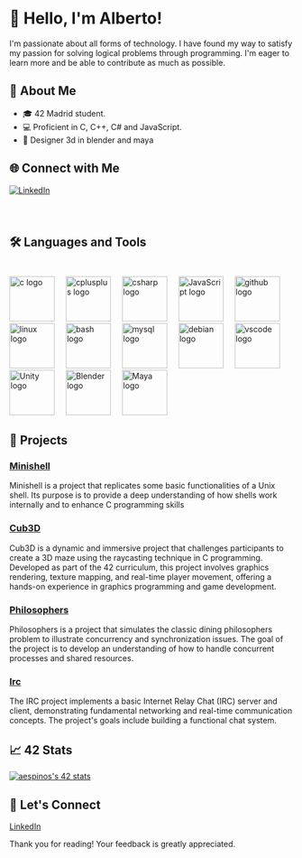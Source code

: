 # 👋 Hello, I'm Alberto!
I'm passionate about all forms of technology. I have found my way to satisfy my passion for solving logical problems through programming. I'm eager to learn more and be able to contribute as much as possible.

## 🚀 About Me

- 🎓 42 Madrid student.
- 💻 Proficient in C, C++, C# and JavaScript.
- 🎨 Designer 3d in blender and maya
  
## 🌐 Connect with Me

[![LinkedIn](https://img.shields.io/badge/LinkedIn-Connect-blue)](https://www.linkedin.com/in/alberto-javier-espinosa-y%C3%A1%C3%B1ez-683255319/)

###

<br clear="both">

<h2 align="left">🛠️ Languages and Tools</h2>

###

<br clear="both">

<div align="left">
  <img src="https://cdn.jsdelivr.net/gh/devicons/devicon/icons/c/c-original.svg" height="80" alt="c logo"  />
  <img width="12" />
  <img src="https://cdn.jsdelivr.net/gh/devicons/devicon/icons/cplusplus/cplusplus-original.svg" height="80" alt="cplusplus logo"  />
  <img width="12" />
  <img src="https://cdn.jsdelivr.net/gh/devicons/devicon/icons/csharp/csharp-original.svg" height="80" alt="csharp logo"  />
  <img width="12" />
  <img src="https://cdn.jsdelivr.net/gh/devicons/devicon/icons/javascript/javascript-original.svg" height="80" alt="JavaScript logo" />
  <img width="12" />
  <img src="https://cdn.jsdelivr.net/gh/devicons/devicon/icons/github/github-original.svg" height="80" alt="github logo"  />
  <img width="12" />
  <img src="https://cdn.jsdelivr.net/gh/devicons/devicon/icons/linux/linux-original.svg" height="80" alt="linux logo"  />
  <img width="12" />
  <img src="https://cdn.jsdelivr.net/gh/devicons/devicon/icons/bash/bash-original.svg" height="80" alt="bash logo"  />
  <img width="12" />
  <img src="https://cdn.jsdelivr.net/gh/devicons/devicon/icons/mysql/mysql-original.svg" height="80" alt="mysql logo"  />
  <img width="12" />
  <img src="https://cdn.jsdelivr.net/gh/devicons/devicon/icons/debian/debian-original.svg" height="80" alt="debian logo"  />
  <img width="12" />
  <img src="https://cdn.jsdelivr.net/gh/devicons/devicon/icons/vscode/vscode-original.svg" height="80" alt="vscode logo"  />
  <img src="https://cdn.jsdelivr.net/gh/devicons/devicon/icons/unity/unity-original.svg" height="80" alt="Unity logo" />
  <img width="12" />
  <img src="https://cdn.jsdelivr.net/gh/devicons/devicon/icons/blender/blender-original.svg" height="80" alt="Blender logo" />
  <img width="12" />
  <img src="https://cdn.jsdelivr.net/gh/devicons/devicon/icons/maya/maya-original.svg" height="80" alt="Maya logo" />
  <img width="12" />
</div>

###

## 🚧 Projects

### [Minishell](https://github.com/Albertoja/42_minishell)
Minishell is a project that replicates some basic functionalities of a Unix shell. Its purpose is to provide a deep understanding of how shells work internally and to enhance C programming skills
### [Cub3D](https://github.com/Albertoja/42_cub3D)
Cub3D is a dynamic and immersive project that challenges participants to create a 3D maze using the raycasting technique in C programming. Developed as part of the 42 curriculum, this project involves graphics rendering, texture mapping, and real-time player movement, offering a hands-on experience in graphics programming and game development.
### [Philosophers](https://github.com/Albertoja/42_philosophers)
Philosophers is a project that simulates the classic dining philosophers problem to illustrate concurrency and synchronization issues. The goal of the project is to develop an understanding of how to handle concurrent processes and shared resources.
### [Irc](https://github.com/Albertoja/42_ft_irc)
The IRC project implements a basic Internet Relay Chat (IRC) server and client, demonstrating fundamental networking and real-time communication concepts. The project's goals include building a functional chat system.

## 📈 42 Stats
[![aespinos's 42 stats](https://badge.mediaplus.ma/kettlebells/aespinos?1337Badge=off&UM6P=off)](https://github.com/oakoudad/badge42)

## 🤝 Let's Connect

[LinkedIn](https://www.linkedin.com/in/alberto-javier-espinosa-y%C3%A1%C3%B1ez-683255319/)

Thank you for reading! Your feedback is greatly appreciated.
